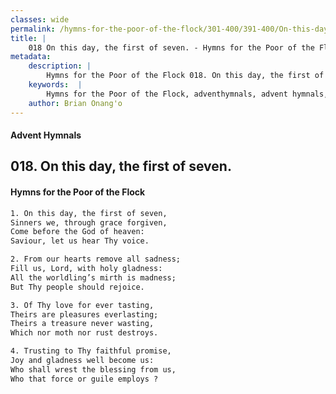 ```yaml
---
classes: wide
permalink: /hymns-for-the-poor-of-the-flock/301-400/391-400/On-this-day,-the-first-of-seven/
title: |
    018 On this day, the first of seven. - Hymns for the Poor of the Flock
metadata:
    description: |
        Hymns for the Poor of the Flock 018. On this day, the first of seven.. On this day, the first of seven,  Sinners we, through grace forgiven,  Come before the God of heaven: Saviour, let us hear Thy voice. 
    keywords:  |
        Hymns for the Poor of the Flock, adventhymnals, advent hymnals, On this day, the first of seven., On this day, the first of seven, , 
    author: Brian Onang'o
---
```


#### Advent Hymnals
## 018. On this day, the first of seven.
####  Hymns for the Poor of the Flock

```txt
1. On this day, the first of seven, 
Sinners we, through grace forgiven, 
Come before the God of heaven:
Saviour, let us hear Thy voice.

2. From our hearts remove all sadness; 
Fill us, Lord, with holy gladness:
All the worldling’s mirth is madness;
But Thy people should rejoice.

3. Of Thy love for ever tasting,
Theirs are pleasures everlasting; 
Theirs a treasure never wasting,
Which nor moth nor rust destroys.

4. Trusting to Thy faithful promise,
Joy and gladness well become us:
Who shall wrest the blessing from us,
Who that force or guile employs ?
```